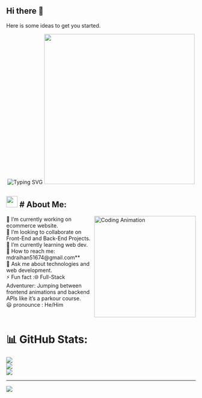
## Hi there 👋

Here is some ideas to get you started.

<div align="center">
<!-- Animated typing with multiple lines -->
<img src="https://readme-typing-svg.demolab.com?font=Fira+Code&size=22&duration=4000&pause=1000&color=00D9FF&center=true&vCenter=true&multiline=true&width=600&height=120&lines=Full-Stack+Web+Developer+%F0%9F%9A%80;MERN+Stack+Specialist+%F0%9F%92%BB;From+Bangladesh" alt="Typing SVG" />

<!-- Animated divider -->
<img src="https://user-images.githubusercontent.com/74038190/212284100-561aa473-3905-4a80-b561-0d28506553ee.gif" width="400">
</div>

## <img src="https://media.giphy.com/media/iY8CRBdQXODJSCERIr/giphy.gif" width="30"> #  About Me:

<img align="right" height="270" src="https://user-images.githubusercontent.com/74038190/229223263-cf2e4b07-2615-4f87-9c38-e37600f8381a.gif" alt="Coding Animation" />
🔭 I’m currently working on ecommerce website.<br>👯 I’m looking to collaborate on Front-End and Back-End Projects.<br>🌱 I’m currently learning web dev. <br>📧 How to reach me: mdraihan51674@gmail.com** <br> 💬 Ask me about technologies and web development.<br>⚡ Fun fact :🌐 Full-Stack Adventurer: Jumping between frontend animations and backend APIs like it’s a parkour course.<br> 😃 pronounce : He/Him

<br clear="right"/>






# 📊 GitHub Stats:





![](https://github-readme-stats.vercel.app/api?username=raihan51674&theme=dark&hide_border=false&include_all_commits=false&count_private=false)<br/>
![](https://nirzak-streak-stats.vercel.app/?user=raihan51674&theme=dark&hide_border=false)<br/>
![](https://github-readme-stats.vercel.app/api/top-langs/?username=raihan51674&theme=dark&hide_border=false&include_all_commits=false&count_private=false&layout=compact)

---
[![](https://visitcount.itsvg.in/api?id=raihan51674&icon=0&color=0)](https://visitcount.itsvg.in)

<!-- Proudly created with GPRM ( https://gprm.itsvg.in ) -->
